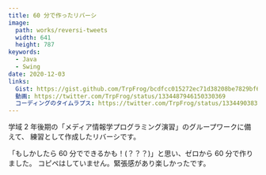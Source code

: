 ```yaml
---
title: 60 分で作ったリバーシ
image: 
  path: works/reversi-tweets
  width: 641
  height: 787
keywords:
  - Java
  - Swing
date: 2020-12-03
links:
  Gist: https://gist.github.com/TrpFrog/bcdfcc015272ec71d38208be7829bf64
  動画: https://twitter.com/TrpFrog/status/1334487946150330369
  コーディングのタイムラプス: https://twitter.com/TrpFrog/status/1334490383238090760
---
```


学域 2 年後期の「メディア情報学プログラミング演習」のグループワークに備えて、
練習として作成したリバーシです。

「もしかしたら 60 分でできるかも！(？？？)」と思い、ゼロから 60 分で作りました。
コピペはしていません。緊張感があり楽しかったです。
